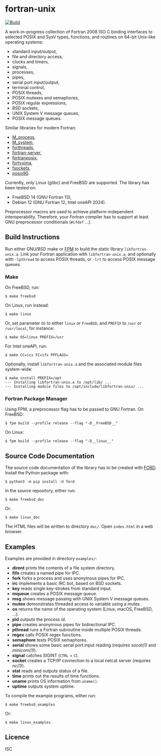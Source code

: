 # fortran-unix

[![Build](https://github.com/interkosmos/fortran-unix/actions/workflows/build.yml/badge.svg)](https://github.com/interkosmos/fortran-unix/actions/workflows/build.yml)

A work-in-progress collection of Fortran 2008 ISO C binding interfaces to
selected POSIX and SysV types, functions, and routines on 64-bit Unix-like
operating systems:

* standard input/output,
* file and directory access,
* clocks and timers,
* signals,
* processes,
* pipes,
* serial port input/output,
* terminal control,
* POSIX threads,
* POSIX mutexes and semaphores,
* POSIX regular expressions,
* BSD sockets,
* UNIX System V message queues,
* POSIX message queues.

Similar libraries for modern Fortran:

* [M_process](https://github.com/urbanjost/M_process),
* [M_system](https://github.com/urbanjost/M_system),
* [forthreads](https://github.com/ohm314/forthreads),
* [fortran-server](https://github.com/lukeasrodgers/fortran-server),
* [fortranposix](https://sourceforge.net/projects/fortranposix/),
* [fortyxima](https://bitbucket.org/aradi/fortyxima/),
* [fsockets](https://github.com/trifling/fsocket),
* [posix90](http://savannah.nongnu.org/projects/posix90/).

Currently, only Linux (glibc) and FreeBSD are supported. The library has been
tested on:

* FreeBSD 14 (GNU Fortran 13),
* Debian 12 (GNU Fortran 12, Intel oneAPI 2024).

Preprocessor macros are used to achieve platform-independent interoperability.
Therefore, your Fortran compiler has to support at least GNU preprocessor
conditionals (`#ifdef` …).

## Build Instructions

Run either GNU/BSD make or [FPM](https://github.com/fortran-lang/fpm) to build
the static library `libfortran-unix.a`. Link your Fortran application with
`libfortran-unix.a`, and optionally with `-lpthread` to access POSIX threads, or
`-lrt` to access POSIX message queues.

### Make

On FreeBSD, run:

```
$ make freebsd
```

On Linux, run instead:

```
$ make linux
```

Or, set parameter `OS` to either `linux` or `FreeBSD`, and `PREFIX` to `/usr` or
`/usr/local`, for instance:

```
$ make OS=linux PREFIX=/usr
```

For Intel oneAPI, run:

```
$ make CC=icx FC=ifx PPFLAGS=
```

Optionally, install `libfortran-unix.a` and the associated module files
system-wide:

```
$ make install PREFIX=/opt
--- Installing libfortran-unix.a to /opt/lib/ ...
--- Installing module files to /opt/include/libfortran-unix/ ...
```

### Fortran Package Manager

Using FPM, a preprocessor flag has to be passed to GNU Fortran. On FreeBSD:

```
$ fpm build --profile release --flag "-D__FreeBSD__"
```

On Linux:

```
$ fpm build --profile release --flag "-D__linux__"
```

## Source Code Documentation

The source code documentation of the library has to be created with
[FORD](https://github.com/Fortran-FOSS-Programmers/ford). Install the Python
package with:

```
$ python3 -m pip install -U ford
```

In the source repository, either run:

```
$ make freebsd_doc
```

Or:

```
$ make linux_doc
```

The HTML files will be written to directory `doc/`. Open `index.html` in a web
browser.

## Examples

Examples are provided in directory `examples/`:

* **dirent** prints the contents of a file system directory.
* **fifo** creates a named pipe for IPC.
* **fork** forks a process and uses anonymous pipes for IPC.
* **irc** implements a basic IRC bot, based on BSD sockets.
* **key** reads single key-strokes from standard input.
* **mqueue** creates a POSIX message queue.
* **msg** shows message passing with UNIX System V message queues.
* **mutex** demonstrates threaded access to variable using a mutex.
* **os** returns the name of the operating system (Linux, macOS, FreeBSD, ...).
* **pid** outputs the process id.
* **pipe** creates anonymous pipes for bidirectional IPC.
* **pthread** runs a Fortran subroutine inside multiple POSIX threads.
* **regex** calls POSIX regex functions.
* **semaphore** tests POSIX semaphores.
* **serial** shows some basic serial port input reading (requires *socat(1)* and *minicom(1)*).
* **signal** catches SIGINT (`CTRL` + `C`).
* **socket** creates a TCP/IP connection to a local netcat server (requires *nc(1)*).
* **stat** reads and outputs status of a file.
* **time** prints out the results of time functions.
* **uname** prints OS information from `uname()`.
* **uptime** outputs system uptime.

To compile the example programs, either run:

```
$ make freebsd_examples
```

Or:

```
$ make linux_examples
```

## Licence

ISC
